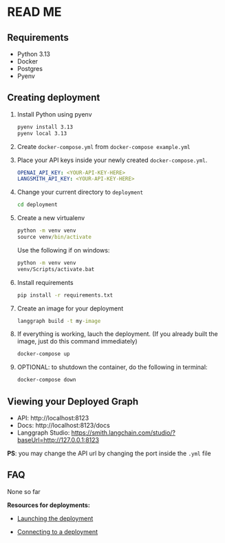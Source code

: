 # READ ME

## Requirements

- Python 3.13
- Docker
- Postgres
- Pyenv

## Creating deployment

1. Install Python using pyenv

    ```cmd
    pyenv install 3.13
    pyenv local 3.13
    ```

2. Create `docker-compose.yml` from `docker-compose example.yml`
3. Place your API keys inside your newly created `docker-compose.yml`.

    ```yml
    OPENAI_API_KEY: <YOUR-API-KEY-HERE>
    LANGSMITH_API_KEY: <YOUR-API-KEY-HERE>
    ```

4. Change your current directory to `deployment`

    ```cmd
    cd deployment
    ```
5. Create a new virtualenv

    ```cmd
    python -m venv venv
    source venv/bin/activate
    ```

    Use the following if on windows:

    ```cmd
    python -m venv venv
    venv/Scripts/activate.bat
    ```

6. Install requirements

    ```cmd
    pip install -r requirements.txt
    ```

7. Create an image for your deployment

    ```cmd
    langgraph build -t my-image
    ```

8. If everything is working, lauch the deployment. (If you already built the image, just do this command immediately)

    ```cmd
    docker-compose up
    ```

9. OPTIONAL: to shutdown the container, do the following in terminal:

    ```cmd
    docker-compose down
    ```

## Viewing your Deployed Graph

- API: http://localhost:8123
- Docs: http://localhost:8123/docs
- Langgraph Studio: https://smith.langchain.com/studio/?baseUrl=http://127.0.0.1:8123

__PS__: you may change the API url by changing the port inside the `.yml` file

## FAQ

None so far

__Resources for deployments:__

- [Launching the deployment](https://colab.research.google.com/github/langchain-ai/langchain-academy/blob/main/module-6/creating.ipynb)

- [Connecting to a deployment](https://colab.research.google.com/github/langchain-ai/langchain-academy/blob/main/module-6/connecting.ipynb)

